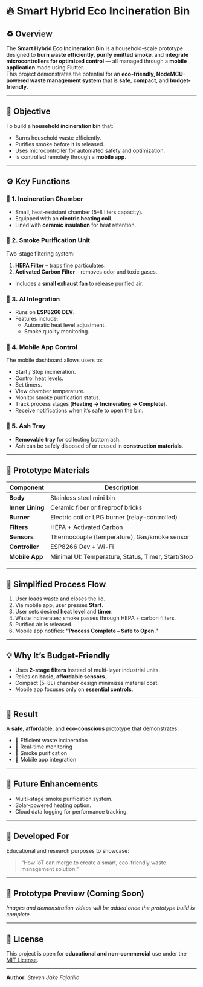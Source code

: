 # 🔥 Smart Hybrid Eco Incineration Bin

## ♻️ Overview
The **Smart Hybrid Eco Incineration Bin** is a household-scale prototype designed to **burn waste efficiently**, **purify emitted smoke**, and **integrate microcontrollers for optimized control** — all managed through a **mobile application** made using Flutter.  
This project demonstrates the potential for an **eco-friendly, NodeMCU-powered waste management system** that is **safe**, **compact**, and **budget-friendly**.

---

## 🎯 Objective
To build a **household incineration bin** that:
- Burns household waste efficiently.
- Purifies smoke before it is released.
- Uses microcontroller for automated safety and optimization.
- Is controlled remotely through a **mobile app**.

---

## ⚙️ Key Functions

### 🔸 1. Incineration Chamber
- Small, heat-resistant chamber (5–8 liters capacity).  
- Equipped with an **electric heating coil**.  
- Lined with **ceramic insulation** for heat retention.

### 🔸 2. Smoke Purification Unit
Two-stage filtering system:
1. **HEPA Filter** – traps fine particulates.  
2. **Activated Carbon Filter** – removes odor and toxic gases.  
- Includes a **small exhaust fan** to release purified air.

### 🔸 3. AI Integration
- Runs on **ESP8266 DEV**.  
- Features include:
  - Automatic heat level adjustment.
  - Smoke quality monitoring.

### 🔸 4. Mobile App Control
The mobile dashboard allows users to:
- Start / Stop incineration.  
- Control heat levels.  
- Set timers.  
- View chamber temperature.  
- Monitor smoke purification status.  
- Track process stages (**Heating → Incinerating → Complete**).  
- Receive notifications when it’s safe to open the bin.

### 🔸 5. Ash Tray
- **Removable tray** for collecting bottom ash.  
- Ash can be safely disposed of or reused in **construction materials**.

---

## 🧱 Prototype Materials

| Component | Description |
|------------|--------------|
| **Body** | Stainless steel mini bin |
| **Inner Lining** | Ceramic fiber or fireproof bricks |
| **Burner** | Electric coil or LPG burner (relay-controlled) |
| **Filters** | HEPA + Activated Carbon |
| **Sensors** | Thermocouple (temperature), Gas/smoke sensor |
| **Controller** | ESP8266 Dev + Wi-Fi |
| **Mobile App** | Minimal UI: Temperature, Status, Timer, Start/Stop |

---

## 🔄 Simplified Process Flow

1. User loads waste and closes the lid.  
2. Via mobile app, user presses **Start**.  
3. User sets desired **heat level** and **timer**.  
4. Waste incinerates; smoke passes through HEPA + carbon filters.  
5. Purified air is released.  
6. Mobile app notifies: **“Process Complete – Safe to Open.”**

---

## 💡 Why It’s Budget-Friendly
- Uses **2-stage filters** instead of multi-layer industrial units.  
- Relies on **basic, affordable sensors**.  
- Compact (5–8L) chamber design minimizes material cost.  
- Mobile app focuses only on **essential controls**.

---

## 🧩 Result
A **safe**, **affordable**, and **eco-conscious** prototype that demonstrates:
- 🔹 Efficient waste incineration  
- 🔹 Real-time monitoring  
- 🔹 Smoke purification  
- 🔹 Mobile app integration  

---

## 📱 Future Enhancements
- Multi-stage smoke purification system.  
- Solar-powered heating option.  
- Cloud data logging for performance tracking.

---

## 🧠 Developed For
Educational and research purposes to showcase:
> “How IoT can merge to create a smart, eco-friendly waste management solution.”

---

## 📸 Prototype Preview (Coming Soon)
*Images and demonstration videos will be added once the prototype build is complete.*

---

## 🪪 License
This project is open for **educational and non-commercial** use under the [MIT License](LICENSE).

---

**Author:** *Steven Jake Fajarillo*  
